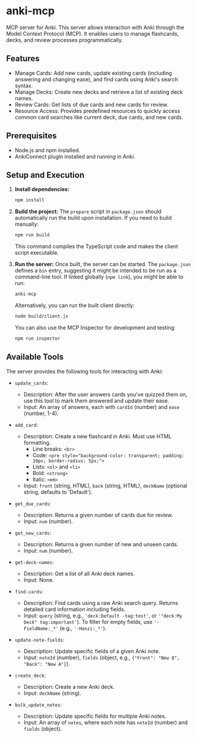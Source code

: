# anki-mcp

MCP server for Anki. This server allows interaction with Anki through the Model Context Protocol (MCP). It enables users to manage flashcards, decks, and review processes programmatically.

## Features

- Manage Cards: Add new cards, update existing cards (including answering and changing ease), and find cards using Anki's search syntax.
- Manage Decks: Create new decks and retrieve a list of existing deck names.
- Review Cards: Get lists of due cards and new cards for review.
- Resource Access: Provides predefined resources to quickly access common card searches like current deck, due cards, and new cards.

## Prerequisites

- Node.js and npm installed.
- AnkiConnect plugin installed and running in Anki.

## Setup and Execution

1. **Install dependencies:**

   ```bash
   npm install
   ```

2. **Build the project:**
   The `prepare` script in `package.json` should automatically run the build upon installation. If you need to build manually:

   ```bash
   npm run build
   ```

   This command compiles the TypeScript code and makes the client script executable.

3. **Run the server:**
   Once built, the server can be started. The `package.json` defines a `bin` entry, suggesting it might be intended to be run as a command-line tool. If linked globally (`npm link`), you might be able to run:

   ```bash
   anki-mcp
   ```

   Alternatively, you can run the built client directly:

   ```bash
   node build/client.js
   ```

   You can also use the MCP Inspector for development and testing:

   ```bash
   npm run inspector
   ```

## Available Tools

The server provides the following tools for interacting with Anki:

- `update_cards`:

  - Description: After the user answers cards you've quizzed them on, use this tool to mark them answered and update their ease.
  - Input: An array of answers, each with `cardId` (number) and `ease` (number, 1-4).

- `add_card`:

  - Description: Create a new flashcard in Anki. Must use HTML formatting.
    - Line breaks: `<br>`
    - Code: `<pre style="background-color: transparent; padding: 10px; border-radius: 5px;">`
    - Lists: `<ol>` and `<li>`
    - Bold: `<strong>`
    - Italic: `<em>`
  - Input: `front` (string, HTML), `back` (string, HTML), `deckName` (optional string, defaults to 'Default').

- `get_due_cards`:

  - Description: Returns a given number of cards due for review.
  - Input: `num` (number).

- `get_new_cards`:

  - Description: Returns a given number of new and unseen cards.
  - Input: `num` (number).

- `get-deck-names`:

  - Description: Get a list of all Anki deck names.
  - Input: None.

- `find-cards`:

  - Description: Find cards using a raw Anki search query. Returns detailed card information including fields.
  - Input: `query` (string, e.g., `'deck:Default -tag:test'`, or `'"deck:My Deck" tag:important'`). To filter for empty fields, use `'-FieldName:_*'` (e.g., `'-Hanzi:_*'`).

- `update-note-fields`:

  - Description: Update specific fields of a given Anki note.
  - Input: `noteId` (number), `fields` (object, e.g., `{"Front": "New Q", "Back": "New A"}`).

- `create_deck`:

  - Description: Create a new Anki deck.
  - Input: `deckName` (string).

- `bulk_update_notes`:

  - Description: Update specific fields for multiple Anki notes.
  - Input: An array of `notes`, where each note has `noteId` (number) and `fields` (object).
